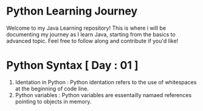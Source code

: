 # Python Learning Journey

Welcome to my Java Learning repository! This is where i will be documenting my journey as I learn Java, starting from the basics to advanced topic. Feel free to follow along and contribute if you'd like!

# Python Syntax [ Day : 01 ]

1. Identation in Python : Python identation refers to the use of whitespaces at the beginning of code line.
2. Python variables : Python variables are essentailly namaed references pointing to objects in memory.